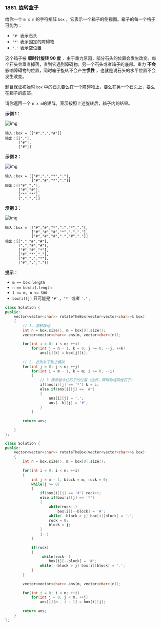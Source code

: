 ### [1861. 旋转盒子](https://leetcode-cn.com/contest/biweekly-contest-52/problems/rotating-the-box/)



给你一个 `m x n` 的字符矩阵 `box` ，它表示一个箱子的侧视图。箱子的每一个格子可能为：

- `'#'` 表示石头
- `'*'` 表示固定的障碍物
- `'.'` 表示空位置

这个箱子被 **顺时针旋转 90 度** ，由于重力原因，部分石头的位置会发生改变。每个石头会垂直掉落，直到它遇到障碍物，另一个石头或者箱子的底部。重力 **不会** 影响障碍物的位置，同时箱子旋转不会产生**惯性** ，也就是说石头的水平位置不会发生改变。

题目保证初始时 `box` 中的石头要么在一个障碍物上，要么在另一个石头上，要么在箱子的底部。

请你返回一个 `n x m`的矩阵，表示按照上述旋转后，箱子内的结果。

 

**示例 1：**

![img](https://hairrrrr.gitee.io/img/1200/107.png)

```
输入：box = [["#",".","#"]]
输出：[["."],
      ["#"],
      ["#"]]
```

**示例 2：**

![img](https://hairrrrr.gitee.io/img/1200/108.png)

```
输入：box = [["#",".","*","."],
            ["#","#","*","."]]
输出：[["#","."],
      ["#","#"],
      ["*","*"],
      [".","."]]
```

**示例 3：**

![img](https://hairrrrr.gitee.io/img/1200/109.png)

```
输入：box = [["#","#","*",".","*","."],
            ["#","#","#","*",".","."],
            ["#","#","#",".","#","."]]
输出：[[".","#","#"],
      [".","#","#"],
      ["#","#","*"],
      ["#","*","."],
      ["#",".","*"],
      ["#",".","."]]
```

 

**提示：**

- `m == box.length`
- `n == box[i].length`
- `1 <= m, n <= 500`
- `box[i][j]` 只可能是 `'#'` ，`'*'` 或者 `'.'` 。



```cpp
class Solution {
public:
    vector<vector<char>> rotateTheBox(vector<vector<char>>& box) 
    {
        // 1. 旋转数组
        int n = box.size(), m = box[0].size();
        vector<vector<char>> ans(m, vector<char>(n));
        
        for(int i = 0; i < m; ++i)
            for(int j = n - 1, k = 0; j >= 0; --j, ++k)
                ans[i][k] = box[j][i];
      
        // 2. 按列从下到上模拟
        for(int j = 0; j < n; ++j)
            for(int i = m - 1, k = m; i >= 0; --i)
            {
                // k 表示能卡住石子的位置（边界，障碍物或其他石子）
                if(ans[i][j] == '*') k = i;
                else if(ans[i][j] == '#')
                {
                    ans[i][j] = '.';
                    ans[--k][j] = '#';
                }
            }
        
        return ans;
                
    }
};
```





```cpp
class Solution {
public:
    vector<vector<char>> rotateTheBox(vector<vector<char>>& box) 
    {
        int n = box.size(), m = box[0].size();
        
        for(int i = 0; i < n; ++i)
        {
            int j = m - 1, block = m, rock = 0;
            while(j >= 0)
            {
                if(box[i][j] == '#') rock++;
                else if(box[i][j] == '*')
                {
                    while(rock--)
                        box[i][--block] = '#';
                    while(--block > j) box[i][block] = '.';
                    rock = 0;
                    block = j;
                }
                j--;
            }
            
            if(rock)
            {
                 while(rock--)
                    box[i][--block] = '#';
                while(--block > j) box[i][block] = '.';
            }
        }
        
        vector<vector<char>> ans(m, vector<char>(n));
        
        for(int i = 0; i < n; ++i)
            for(int j = 0; j < m; ++j)
                ans[j][n - i - 1] = box[i][j];
        
        return ans;
    }
};
```

